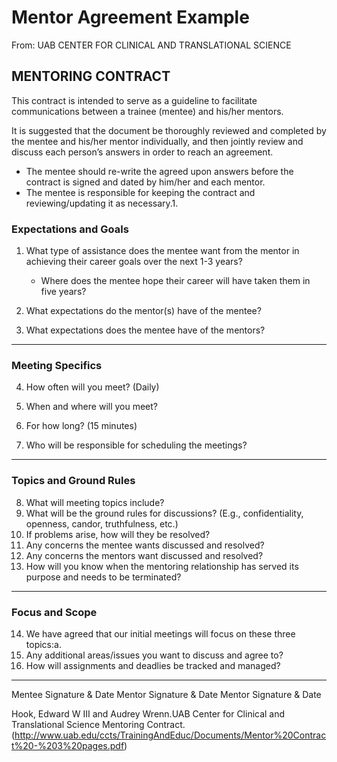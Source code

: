 # Mentor Agreement Example
From: UAB CENTER FOR CLINICAL AND TRANSLATIONAL SCIENCE
## MENTORING CONTRACT
This contract is intended to serve as a guideline to facilitate communications between a trainee (mentee) and his/her mentors.  

It is suggested that the document be thoroughly reviewed and completed by the mentee and his/her mentor individually, and then jointly review and discuss each person’s answers in order to reach an agreement.  

- The mentee should re-write the agreed upon answers before the contract is signed and dated by him/her and each mentor.  
- The mentee is responsible for keeping the contract and reviewing/updating it as necessary.1.   


### Expectations and Goals
1. What type of assistance does the mentee want from the mentor in achieving their career goals over the next 1-3 years?  
    - Where does the mentee hope their career will have taken them in five years?


2.   What expectations do the mentor(s)   have of the mentee?
3.   What expectations does the mentee have of the mentors?
---
### Meeting Specifics
4.   How often will you meet? (Daily)

5.   When and where will you meet?

6.   For how long? (15 minutes)
7.   Who will be responsible for scheduling the meetings?  
---
### Topics and Ground Rules
8.   What will meeting topics include? 
9.   What will be the ground rules for discussions? (E.g., confidentiality, openness, candor, truthfulness, etc.)
10. If problems arise, how will they be resolved? 
11. Any concerns the mentee wants discussed and resolved?
12. Any concerns the mentors want discussed and resolved?
13. How will you know when the mentoring relationship has served its purpose and needs to be terminated?
---
### Focus and Scope
14. We have agreed that our initial meetings will focus on these three topics:a.   
15. Any additional areas/issues you want to discuss and agree to?
16. How will assignments and deadlies be tracked and managed?

---
Mentee Signature & Date 
Mentor Signature & Date
Mentor Signature & Date

Hook, Edward W III and Audrey Wrenn.UAB Center for Clinical and Translational Science Mentoring Contract. (http://www.uab.edu/ccts/TrainingAndEduc/Documents/Mentor%20Contract%20-%203%20pages.pdf)

